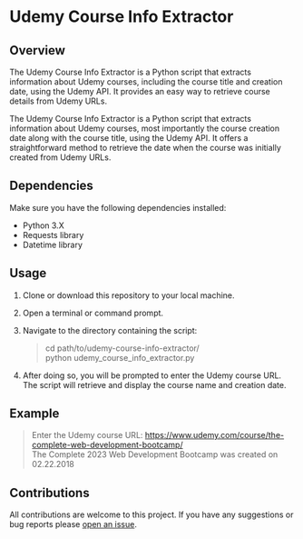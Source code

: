 # Udemy Course Info Extractor  
  
## Overview  
  
The Udemy Course Info Extractor is a Python script that extracts information about Udemy courses, including the course title and creation date, using the Udemy API. It provides an easy way to retrieve course details from Udemy URLs.  
  
The Udemy Course Info Extractor is a Python script that extracts information about Udemy courses, most importantly the course creation date along with the course title, using the Udemy API. It offers a straightforward method to retrieve the date when the course was initially created from Udemy URLs.  
  
## Dependencies  
  
Make sure you have the following dependencies installed:  
  
- Python 3.X  
- Requests library  
- Datetime library  
  
## Usage  
1. Clone or download this repository to your local machine.  
2. Open a terminal or command prompt.  
3. Navigate to the directory containing the script:  
    > cd path/to/udemy-course-info-extractor/  
    > python udemy_course_info_extractor.py  
  
4. After doing so, you will be prompted to enter the Udemy course URL. The script will retrieve and display the course name and creation date.  

## Example
> Enter the Udemy course URL: https://www.udemy.com/course/the-complete-web-development-bootcamp/  
> The Complete 2023 Web Development Bootcamp was created on 02.22.2018

## Contributions

All contributions are welcome to this project. If you have any suggestions or bug reports please [open an issue](https://github.com/tayfunacar00/udemy-course-info-extractor/issues).
